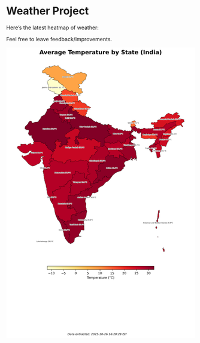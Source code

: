 # Weather Project

Here’s the latest heatmap of weather:

Feel free to leave feedback/improvements.

![India Heatmap](docs/assets/india_heatmap.png?v=FDFCF8)
